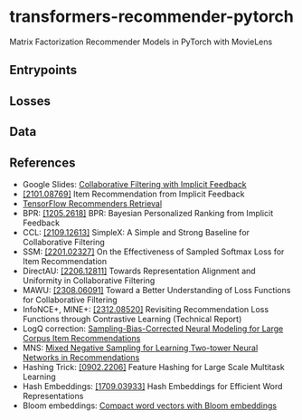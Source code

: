 # transformers-recommender-pytorch

Matrix Factorization Recommender Models in PyTorch with MovieLens

## Entrypoints

## Losses

## Data

## References

- Google Slides: [Collaborative Filtering with Implicit Feedback][google-slides]
- [[2101.08769]][implicit-feedback] Item Recommendation from Implicit Feedback
- [TensorFlow Recommenders Retrieval][tfrs-retrieval]
- BPR: [[1205.2618]][bpr]
  BPR: Bayesian Personalized Ranking from Implicit Feedback
- CCL: [[2109.12613]][ccl]
  SimpleX: A Simple and Strong Baseline for Collaborative Filtering
- SSM: [[2201.02327]][ssm]
  On the Effectiveness of Sampled Softmax Loss for Item Recommendation
- DirectAU: [[2206.12811]][direct-au]
  Towards Representation Alignment and Uniformity in Collaborative Filtering
- MAWU: [[2308.06091]][mawu]
  Toward a Better Understanding of Loss Functions for Collaborative Filtering
- InfoNCE+, MINE+: [[2312.08520]][mine+]
  Revisiting Recommendation Loss Functions through Contrastive Learning
  (Technical Report)
- LogQ correction:
  [Sampling-Bias-Corrected Neural Modeling for Large Corpus Item Recommendations][logq]
- MNS: [Mixed Negative Sampling for Learning Two-tower Neural Networks in Recommendations][mns]
- Hashing Trick: [[0902.2206]][hashing-trick]
  Feature Hashing for Large Scale Multitask Learning
- Hash Embeddings: [[1709.03933]][hash-embeddings]
  Hash Embeddings for Efficient Word Representations
- Bloom embeddings: [Compact word vectors with Bloom embeddings][bloom-embeddings]

[google-slides]: https://docs.google.com/presentation/d/15nLFgmkSEJPXkhLiXExXDByV_lot7bdHAhtqX_qLp7w/
[implicit-feedback]: https://arxiv.org/abs/2101.08769
[tfrs-retrieval]: https://www.tensorflow.org/recommenders/api_docs/python/tfrs/tasks/Retrieval
[bpr]: https://arxiv.org/abs/1205.2618
[ccl]: https://arxiv.org/abs/2109.12613
[ssm]: https://arxiv.org/abs/2201.02327
[direct-au]: https://arxiv.org/abs/2206.12811
[mawu]: https://arxiv.org/abs/2308.06091
[mine+]: https://arxiv.org/abs/2312.08520
[logq]: https://research.google/pubs/sampling-bias-corrected-neural-modeling-for-large-corpus-item-recommendations/
[mns]: https://research.google/pubs/mixed-negative-sampling-for-learning-two-tower-neural-networks-in-recommendations/
[hashing-trick]: https://arxiv.org/abs/0902.2206
[hash-embeddings]: https://arxiv.org/abs/1709.03933
[bloom-embeddings]: https://explosion.ai/blog/bloom-embeddings
